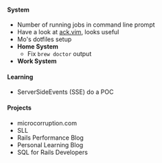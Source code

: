 
#### System

- Number of running jobs in command line prompt
- Have a look at [ack.vim](https://github.com/mileszs/ack.vim), looks useful
- Mo's dotfiles setup
- **Home System**
    - Fix `brew doctor` output
- **Work System**

#### Learning

- ServerSideEvents (SSE) do a POC

#### Projects

- microcorruption.com
- SLL
- Rails Performance Blog
- Personal Learning Blog
- SQL for Rails Developers

